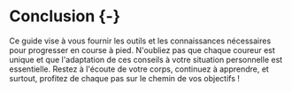 

# Conclusion {-}

Ce guide vise à vous fournir les outils et les connaissances nécessaires pour progresser en course à pied.
N'oubliez pas que chaque coureur est unique et que l'adaptation de ces conseils à votre situation personnelle est essentielle.
Restez à l'écoute de votre corps, continuez à apprendre, et surtout, profitez de chaque pas sur le chemin de vos objectifs !
